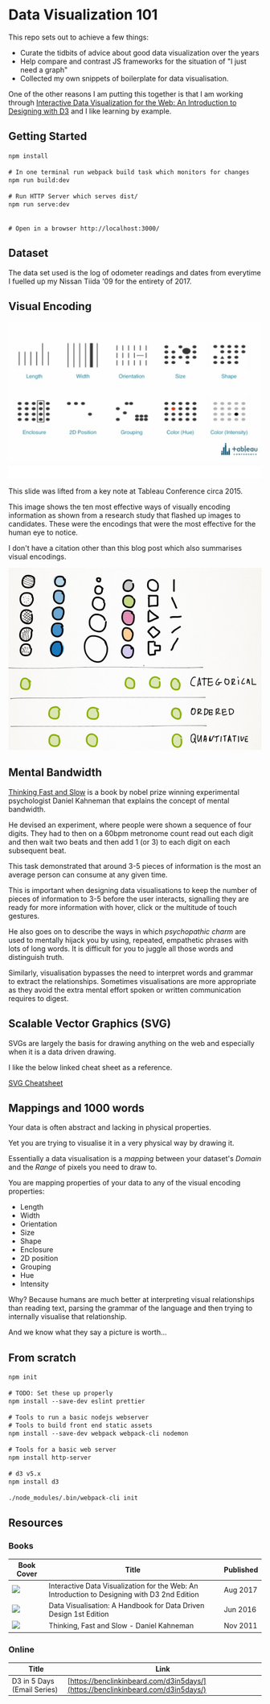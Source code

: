 # Data Visualization 101

This repo sets out to achieve a few things:

 - Curate the tidbits of advice about good data visualization over the years
 - Help compare and contrast JS frameworks for the situation of "I just need a graph"
 - Collected my own snippets of boilerplate for data visualisation.

One of the other reasons I am putting this together is that I am working through 
[Interactive Data Visualization for the Web: An Introduction to Designing with D3](https://www.amazon.com.au/Interactive-Data-Visualization-Web-Introduction-ebook/dp/B074JKZ9Z3)
and I like learning by example.

## Getting Started

```
npm install

# In one terminal run webpack build task which monitors for changes
npm run build:dev

# Run HTTP Server which serves dist/
npm run serve:dev


# Open in a browser http://localhost:3000/
```

## Dataset

The data set used is the log of odometer readings and dates from everytime I fuelled
up my Nissan Tiida '09 for the entirety of 2017.


## Visual Encoding

<img src="images/VisualEncoding.png" />

This slide was lifted from a key note at Tableau Conference circa 2015.

This image shows the ten most effective ways of visually encoding information as
shown from a research study that flashed up images to candidates. These were
the encodings that were the most effective for the human eye to notice.

I don't have a citation other than this blog post which also summarises visual
encodings.

<a href="https://www.targetprocess.com/articles/visual-encoding/">
<img src="images/retinal_data_flat.jpg" />
</a>


## Mental Bandwidth

[Thinking Fast and Slow](https://www.amazon.com/Thinking-Fast-Slow-Daniel-Kahneman-ebook/dp/B005MJFA2W)
is a book by nobel prize winning experimental psychologist Daniel Kahneman that explains
the concept of mental bandwidth.

He devised an experiment, where people were shown a sequence of four digits. They
had to then on a 60bpm metronome count read out each digit and then wait two beats
and then add 1 (or 3) to each digit on each subsequent beat.

This task demonstrated that around 3-5 pieces of information is the most an average 
person can consume at any given time.

This is important when designing data visualisations to keep the number of pieces
of information to 3-5 before the user interacts, signalling they are ready for more 
information with hover, click or the multitude of touch gestures.

He also goes on to describe the ways in which _psychopathic charm_ are used to
mentally hijack you by using, repeated, empathetic phrases with lots of long words.
It is difficult for you to juggle all those words and distinguish truth.

Similarly, visualisation bypasses the need to interpret words and grammar to 
extract the relationships. Sometimes visualisations are more appropriate as they 
avoid the extra mental effort spoken or written communication requires to digest. 


## Scalable Vector Graphics (SVG)

SVGs are largely the basis for drawing anything on the web and especially when
it is a data driven drawing.

I like the below linked cheat sheet as a reference.

[SVG Cheatsheet](http://www.cheat-sheets.org/own/svg/index.xhtml)

## Mappings and 1000 words

Your data is often abstract and lacking in physical properties.

Yet you are trying to visualise it in a very physical way by drawing it.

Essentially a data visualisation is a _mapping_ between your dataset's _Domain_
and the _Range_ of pixels you need to draw to.

You are mapping properties of your data to any of the visual encoding properties:

 - Length
 - Width
 - Orientation
 - Size
 - Shape
 - Enclosure
 - 2D position
 - Grouping
 - Hue
 - Intensity

Why? Because humans are much better at interpreting visual relationships than
reading text, parsing the grammar of the language and then trying to internally 
visualise that relationship.

And we know what they say a picture is worth...

## From scratch

```
npm init

# TODO: Set these up properly
npm install --save-dev eslint prettier

# Tools to run a basic nodejs webserver
# Tools to build front end static assets
npm install --save-dev webpack webpack-cli nodemon

# Tools for a basic web server
npm install http-server

# d3 v5.x
npm install d3

./node_modules/.bin/webpack-cli init

```


## Resources

### Books

| Book Cover | Title | Published |
| --- | --- | --- |
| <a href="https://www.amazon.com.au/Interactive-Data-Visualization-Web-Introduction-ebook/dp/B074JKZ9Z3" alt="Interactive Data Visualization for the Web: An Introduction to Designing with D3 2nd Edition, Aug 2017"><img src="https://images-fe.ssl-images-amazon.com/images/I/51HP18fPYML.jpg" height="150px" /></a> | Interactive Data Visualization for the Web: An Introduction to Designing with D3 2nd Edition | Aug 2017 |
| <a href="https://www.amazon.com.au/Data-Visualisation-Handbook-Driven-Design-ebook/dp/B01G2C5VCG" alt="Data Visualisation: A Handbook for Data Driven Design 1st Edition"><img src="https://images-fe.ssl-images-amazon.com/images/I/51ogBxoSoZL.jpg" height="150px" /></a> | Data Visualisation: A Handbook for Data Driven Design 1st Edition | Jun 2016 |
| <a href="https://www.amazon.com/Thinking-Fast-Slow-Daniel-Kahneman-ebook/dp/B005MJFA2W" alt="Thinking, Fast and Slow - Daniel Kahneman"><img src="https://images-na.ssl-images-amazon.com/images/I/41Gl2kqMlCL._SX322_BO1,204,203,200_.jpg" height="150px" /></a> | Thinking, Fast and Slow - Daniel Kahneman | Nov 2011|

### Online

| Title | Link |
| --- | --- |
| D3 in 5 Days (Email Series) | [https://benclinkinbeard.com/d3in5days/](https://benclinkinbeard.com/d3in5days/) |
